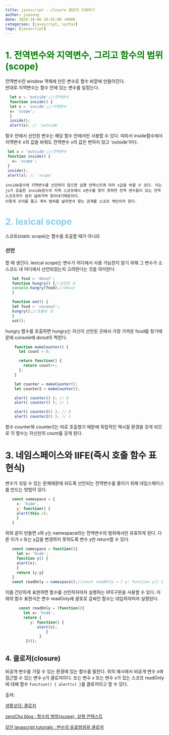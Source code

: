 ```yaml
---
title: javascript - closure 클로저 이해하기
author: juyoung
date: 2020-10-06 20:55:00 +0800
categories: [javascript, syntax]
tags: [javascript]
---
```


# <font color=green>1. 전역변수와 지역변수, 그리고 함수의 범위(scope)</font>    

  전역변수란 window 객체에 만든 변수로 함수 바깥에 만들어진다.  
  반대로 지역변수는 함수 안에 있는 변수를 일컫는다.  
  

  ```javascript
    let x = 'outside';//전역변수
    function inside() {
    let x = 'inside';//지역변수
    x= 'scope';
    }
    inside();
    alert(x); // 'outside'
  ```

  함수 안에서 선언된 변수는 해당 함수 안에서만 사용할 수 있다. 따라서 inside함수에서 지역변수 x의 값을 바꿔도 전역변수 x의 값은 변하지 않고 'outside'이다.
  
   ```javascript
    let x = 'outside';//전역변수
    function inside() {
      x= 'scope';
    }
    inside();
    alert(x); // 'scope'
  ```  
    
    inside함수에 지역변수를 선언하지 않으면 실행 컨텍스트에 따라 x값을 바꿀 수 있다. 이는 js가 호출한 inside함수의 지역 스코프에서 x변수를 찾지 못하면 전역 변수들이 있는 전역 스코프까지 점차 넓혀가며 찾아내기때문이다.  
    이렇게 꼬리를 물고 계속 범위를 넓히면서 찾는 관계를 스코프 체인이라 한다.  

# <font color=skyblue>2. lexical scope</font>    

  스코프(static scope)는 함수를 호출할 때가 아니라 <h3>선언</h3>할 때 생긴다.  lexical scope는 변수가 어디에서 사용 가능한지 알기 위해 그 변수가 소스코드 내 어디에서 선언되었는지 고려한다는 것을 의미한다.  
  
   ```javascript
      let food = 'donut';
      function hungry() {//선언된 곳
      console.hungry(food);//donut
      }

      function eat() {
      let food = 'coconut';
      hungry();//호출된 곳
      }
      eat();
  ```  

    
hungry 함수를 호출하면 hungry는 자신이 선언된 곳에서 가장 가까운 food를 찾기때문에 console에 donut이 찍힌다.   

```javascript
    function makeCounter() {
      let count = 0;

      return function() {
        return count++;
      };
    }

    let counter = makeCounter();
    let counter2 = makeCounter();

    alert( counter() ); // 0
    alert( counter() ); // 1

    alert( counter2() ); // 0
    alert( counter2() ); // 1
```   
함수 counter와 counter2는 따로 호출했기 때문에 독립적인 렉시컬 환경을 갖게 되므로 각 함수는 자신만의 count를 갖게 된다.  

# 3. 네임스페이스와 IIFE(즉시 호출 함수 표현식) 

 변수가 섞일 수 있는 문제때문에 되도록 선언되는 전역변수를 줄이기 위해 네임스페이스를 만드는 방법이 있다.
  
   ```javascript
      const namespace = {
        x: 'hide',
        y: function() {
        alert(this.x);
        }
      }
  ```  
위와 같이 만들면 x와 y는 namespace라는 전역변수의 범위에서만 유효하게 된다. 다른 이가 x 또는 y값을 변경하지 못하도록 변수 y만 return할 수 있다.  

   ```javascript
      const namespace = function(){
        let x= 'hide';
        function y() {
        alert(x);
        }
        return {y:y}
      }
      const readOnly = namespace();//const readOnly = { y: function y() { alert(x) }}
  ```    
    
  이를 간단하게 표현하면 함수를 선언하자마자 실행하는 IIFE구문을 사용할 수 있다. 아래의 함수 표현식은 변수 readOnly에 괄호로 감싸인 함수는 대입하자마자 실행된다.
    
```javascript
      const readOnly = (function(){
        let x= 'hide';       
        return {
           y: function() {
              alert(x);
                  }
               }         
         })();    
```     

## 4. 클로저(closure)   

   비공개 변수를 가질 수 있는 환경에 있는 함수를 말한다. 
   위의 예시에서 비공개 변수 x에 접근할 수 있는 변수 y가 클로저이다. 또는 변수 x 또는 변수 x가 있는 스코프 readOnly에 대해 함수 `function() { alert(x) }`를 클로저라고 할 수 있다.   
  


출처:  

[생활코딩: 클로저](https://opentutorials.org/module/532/6544)  

[zeroCho blog : 함수의 범위(scope), 실행 컨텍스트](https://www.zerocho.com/category/ECMAScript/post/5757d74345041aaae7493479)

[모던 javascript tutorials : 변수의 유효범위와 클로저](https://ko.javascript.info/closure)